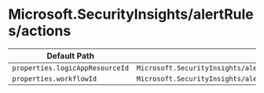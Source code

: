 # Microsoft.SecurityInsights/alertRules/actions

| Default Path | Alias |
|---|---|
| `properties.logicAppResourceId` | `Microsoft.SecurityInsights/alertRules/actions/logicAppResourceId` |
| `properties.workflowId` | `Microsoft.SecurityInsights/alertRules/actions/workflowId` |

